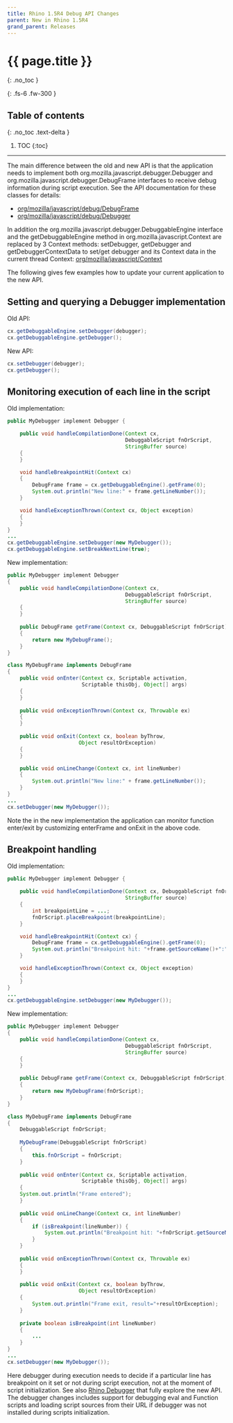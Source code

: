 ```yaml
---
title: Rhino 1.5R4 Debug API Changes
parent: New in Rhino 1.5R4
grand_parent: Releases
---
```


# {{ page.title }}
{: .no_toc }

{: .fs-6 .fw-300 }

## Table of contents
{: .no_toc .text-delta }

1. TOC
{:toc}

---
The main difference between the old and new API is that the application needs to implement both org.mozilla.javascript.debugger.Debugger and org.mozilla.javascript.debugger.DebugFrame interfaces to receive debug information during script execution. See the API documentation for these classes for details:
- [org/mozilla/javascript/debug/DebugFrame](/rhino/javadoc/org/mozilla/javascript/debug/DebugFrame.html)
- [org/mozilla/javascript/debug/Debugger](/rhino/javadoc/org/mozilla/javascript/debug/Debugger.html)

In addition the org.mozilla.javascript.debugger.DebuggableEngine interface and the getDebuggableEngine method in org.mozilla.javascript.Context are replaced by 3 Context methods: setDebugger, getDebugger and getDebuggerContextData to set/get debugger and its Context data in the current thread Context:
[org/mozilla/javascript/Context](/rhino/javadoc/org/mozilla/javascript/Context.java)

The following gives few examples how to update your current application to the new API.

## Setting and querying a Debugger implementation

Old API:
``` java
cx.getDebuggableEngine.setDebugger(debugger);
cx.getDebuggableEngine.getDebugger();
```
New API:
```java
cx.setDebugger(debugger);
cx.getDebugger();
```

## Monitoring execution of each line in the script

Old implementation:
```java
public MyDebugger implement Debugger {

    public void handleCompilationDone(Context cx, 
                                      DebuggableScript fnOrScript,
                                      StringBuffer source)
    {
    }

    void handleBreakpointHit(Context cx) 
    {
        DebugFrame frame = cx.getDebuggableEngine().getFrame(0);
        System.out.println("New line:" + frame.getLineNumber());
    }

    void handleExceptionThrown(Context cx, Object exception)
    {
    }
}
...
cx.getDebuggableEngine.setDebugger(new MyDebugger());
cx.getDebuggableEngine.setBreakNextLine(true);
```
New implementation:
```java
public MyDebugger implement Debugger 
{
    public void handleCompilationDone(Context cx,
                                      DebuggableScript fnOrScript,
                                      StringBuffer source)
    {
    }
    
    public DebugFrame getFrame(Context cx, DebuggableScript fnOrScript)
    {
        return new MyDebugFrame();
    }
}

class MyDebugFrame implements DebugFrame
{
    public void onEnter(Context cx, Scriptable activation,
                        Scriptable thisObj, Object[] args)
    {
    }
    
    public void onExceptionThrown(Context cx, Throwable ex)
    {
    }
    
    public void onExit(Context cx, boolean byThrow,
                       Object resultOrException)
    {
    }

    public void onLineChange(Context cx, int lineNumber) 
    {
        System.out.println("New line:" + frame.getLineNumber());
    }
}
...
cx.setDebugger(new MyDebugger());
```
Note the in the new implementation the application can monitor function enter/exit by customizing enterFrame and onExit in the above code.

## Breakpoint handling

Old implementation:
```java
public MyDebugger implement Debugger {

    public void handleCompilationDone(Context cx, DebuggableScript fnOrScript,
                                      StringBuffer source)
    {
        int breakpointLine = ...;
        fnOrScript.placeBreakpoint(breakpointLine);
    }

    void handleBreakpointHit(Context cx) {
        DebugFrame frame = cx.getDebuggableEngine().getFrame(0);
        System.out.println("Breakpoint hit: "+frame.getSourceName()+":"+frame.getLineNumber());
    }

    void handleExceptionThrown(Context cx, Object exception)
    {
    }
}
...
cx.getDebuggableEngine.setDebugger(new MyDebugger());
```
New implementation:
```java
public MyDebugger implement Debugger 
{
    public void handleCompilationDone(Context cx,
                                      DebuggableScript fnOrScript,
                                      StringBuffer source)
    {
    }
    
    public DebugFrame getFrame(Context cx, DebuggableScript fnOrScript)
    {
        return new MyDebugFrame(fnOrScript);
    }
}

class MyDebugFrame implements DebugFrame
{
    DebuggableScript fnOrScript;
    
    MyDebugFrame(DebuggableScript fnOrScript)
    {
        this.fnOrScript = fnOrScript;
    }
    
    public void onEnter(Context cx, Scriptable activation,
                        Scriptable thisObj, Object[] args)
    {
    System.out.println("Frame entered");
    }
    
    public void onLineChange(Context cx, int lineNumber) 
    {
        if (isBreakpoint(lineNumber)) {
            System.out.println("Breakpoint hit: "+fnOrScript.getSourceName()+":"+lineNumber);
        }
    }
    
    public void onExceptionThrown(Context cx, Throwable ex)
    {
    }
    
    public void onExit(Context cx, boolean byThrow,
                       Object resultOrException)
    {
        System.out.println("Frame exit, result="+resultOrException);
    }
    
    private boolean isBreakpoint(int lineNumber) 
    {
        ...
    } 
}
...
cx.setDebugger(new MyDebugger());
```
Here debugger during execution needs to decide if a particular line has breakpoint on it set or not during script execution, not at the moment of script initialization.
See also [Rhino Debugger](https://github.com/mozilla/rhino/blob/master/toolsrc/org/mozilla/javascript/tools/debugger/Main.java) that fully explore the new API. The debugger changes includes support for debugging eval and Function scripts and loading script sources from their URL if debugger was not installed during scripts initialization.